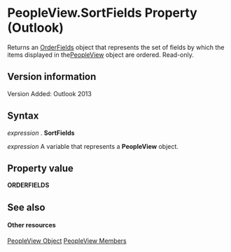 
# PeopleView.SortFields Property (Outlook)
Returns an [OrderFields](e115fb80-352d-fd2e-c1c3-d266776fe122.md) object that represents the set of fields by which the items displayed in the[PeopleView](7b569709-5da8-a950-a0fb-9d64b520a21b.md) object are ordered. Read-only.

## Version information

Version Added: Outlook 2013 


## Syntax

 _expression_ . **SortFields**

 _expression_ A variable that represents a **PeopleView** object.


## Property value

 **ORDERFIELDS**


## See also


#### Other resources


[PeopleView Object](7b569709-5da8-a950-a0fb-9d64b520a21b.md)
[PeopleView Members](http://msdn.microsoft.com/library/87b0295a-ab7d-28dd-cdf8-7e4331c3b802%28Office.15%29.aspx)
